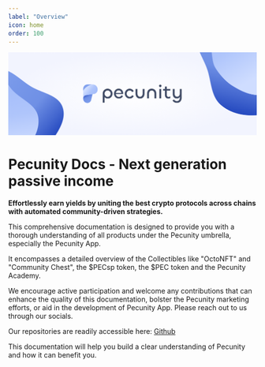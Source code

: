 ```yaml
---
label: "Overview"
icon: home
order: 100
---
```


![Pecunity](../static/pecunity_banner.png)

# Pecunity Docs - Next generation passive income

**Effortlessly earn yields by uniting the best crypto protocols across chains with automated community-driven strategies.**

This comprehensive documentation is designed to provide you with a thorough understanding of all products under the Pecunity umbrella, especially the Pecunity App.

It encompasses a detailed overview of the Collectibles like "OctoNFT" and "Community Chest", the $PECsp token, the $PEC token and the Pecunity Academy.

We encourage active participation and welcome any contributions that can enhance the quality of this documentation, bolster the Pecunity marketing efforts, or aid in the development of Pecunity App. Please reach out to us through our socials.

Our repositories are readily accessible here: [Github](https://github.com/3Blocks-net)

This documentation will help you build a clear understanding of Pecunity and how it can benefit you.
